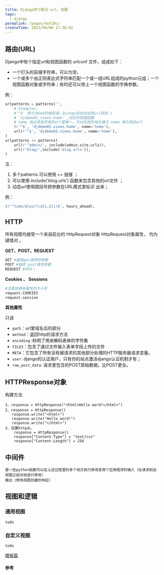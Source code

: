 ```yaml
---
title: Django学习笔记-url、视图
tags:
  - django
permalink: /pages/4af10c/
createTime: 2023/09/08 17:36:02
---
```



## 路由(URL)

Django中有个指定url和视图函数的 urlconf 文件，组成如下：

- 一个打头的前缀字符串，可以为空。
- 一个或多个由正则表达式字符串匹配一个或一组URL组成的python元组；一个视图函数对象或字符串；有时还可以带上一个视图函数的字典参数。


例：

```python
urlpatterns = patterns('',
	# Examples:
	#'^$' 表示为web的根目录，Django会自动去除url前的 / 
	# 'djdemo02.views.home' ,对应的视图函数
	# name 他必须在所有的url里唯一，可以在别的地方通过 name 来引用此url
	(r'^$', 'djdemo02.views.home', name='home'),
	url(r'^$', 'djdemo02.views.home', name='home'),
)
urlpatterns += patterns(
	url(r'^admin/', include(admin.site.urls)),
	url(r'blog/',include('blog.urls')),
)
```

注：

1. 多个patterns 可以使用 += 链接 ；
2. 可以使用 include('blog.urls') 函数来包含其他的url文件 ；
3. 动态url使用圆括号把参数在URL模式里标识 出来；

例：

```python
(r'^time/plus/(\d{1,2})/$', hours_ahead),
```

## HTTP

所有视图均接受一个来自前台的 HttpRequest对象 
HttpRequest对象属性， 均为键值对 。

**GET、POST、REQUEST**

```python
GET #接受get请求的参数 
POST #接收 post请求参数
REQUEST #均可；
```

**Cookies 、 Sessions**

```python
#注意这俩各属性的大小写
request.COOKIES 
request.session
```

**其他属性**

只读

- ``path``：url里域名后的部分
- ``method``：返回http的请求方法
- ``encoding`` :标明了用来解码表单的字符集
- ``FILES``：包含了通过文件输入表单字段上传的文件 
- ``META``：它包含了所有没有被请求的其他部分处理的HTTP服务器请求变量。
- ``user``: django的认证用户，只有你的站点激活django认证机制才有；
- ``raw_post_data``: 请求里包含的POST原始数据。比POST更全。
    
## HTTPResponse对象

构建方法

	1、response = HttpResponse("<html>Hello word!</html>")
	2、response = HttpResponse()
	   response.write("<html>")
	   response.write("Hello word!")
	   response.write("</html>")
	3、设置http头，
	    response = HttpResponse()
	    response["Content-Type"] = "text/csv"
	    response["Content-Length"] = 256

## 中间件

    是一些python函数可以在上述过程里的多个地方执行来改变真个应用程序的输入（在请求到达视图之前对他进行修改）
    输出（修改视图创建的响应）
   

## 视图和逻辑

### 通用视图 
	todo

### 自定义视图

    todo
    
[模板篇](/Django-Tempalete.md)


#### 参考

